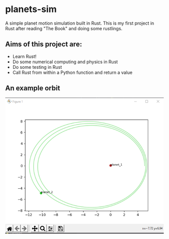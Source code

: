 # planets-sim
A simple planet motion simulation built in Rust. This is my first project in Rust after reading "The Book" and doing some rustlings.

## Aims of this project are:
- Learn Rust!
- Do some numerical computing and physics in Rust
- Do some testing in Rust
- Call Rust from within a Python function and return a value

## An example orbit
![An example orbit](screenshots/circular_orbit.png)